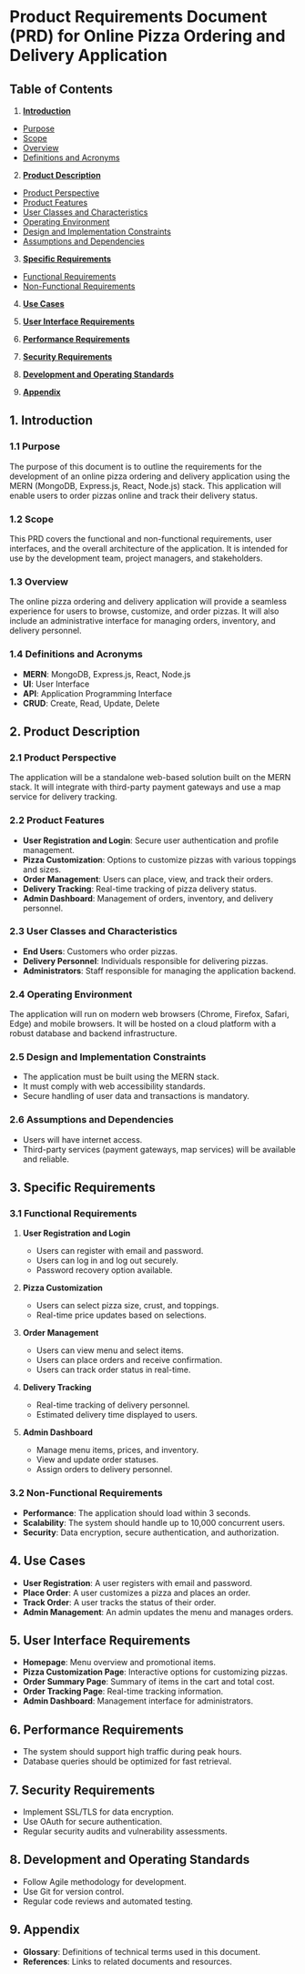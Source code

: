 # Product Requirements Document (PRD) for Online Pizza Ordering and Delivery Application

## Table of Contents

1. [ **Introduction**](#1-introduction)

- [Purpose](#11-purpose)
- [Scope](#12-scope)
- [Overview](#13-overview)
- [Definitions and Acronyms](#14-definitions-and-acronyms)

2. [ **Product Description**](#2-product-description)

- [Product Perspective](#21-product-perspective)
- [Product Features](#22-product-features)
- [User Classes and Characteristics](#23-user-classes-and-characteristics)
- [Operating Environment](#24-operating-environment)
- [Design and Implementation Constraints](#25-design-and-implementation-constraints)
- [Assumptions and Dependencies](#26-assumptions-and-dependencies)

3. [ **Specific Requirements**](#3-specific-requirements)

- [Functional Requirements](#31-functional-requirements)
- [Non-Functional Requirements](#32-non-functional-requirements)

4. [ **Use Cases**](#4-use-cases)

5. [ **User Interface Requirements**](#5-user-interface-requirements)

6. [ **Performance Requirements**](#6-performance-requirements)

7. [ **Security Requirements**](#7-security-requirements)

8. [ **Development and Operating Standards**](#8-development-and-operating-standards)

9. [ **Appendix**](#9-appendix)

## 1. Introduction

### 1.1 Purpose

The purpose of this document is to outline the requirements for the development of an online pizza ordering and delivery application using the MERN (MongoDB, Express.js, React, Node.js) stack. This application will enable users to order pizzas online and track their delivery status.

### 1.2 Scope

This PRD covers the functional and non-functional requirements, user interfaces, and the overall architecture of the application. It is intended for use by the development team, project managers, and stakeholders.

### 1.3 Overview

The online pizza ordering and delivery application will provide a seamless experience for users to browse, customize, and order pizzas. It will also include an administrative interface for managing orders, inventory, and delivery personnel.

### 1.4 Definitions and Acronyms

- **MERN**: MongoDB, Express.js, React, Node.js
- **UI**: User Interface
- **API**: Application Programming Interface
- **CRUD**: Create, Read, Update, Delete

## 2. Product Description

### 2.1 Product Perspective

The application will be a standalone web-based solution built on the MERN stack. It will integrate with third-party payment gateways and use a map service for delivery tracking.

### 2.2 Product Features

- **User Registration and Login**: Secure user authentication and profile management.
- **Pizza Customization**: Options to customize pizzas with various toppings and sizes.
- **Order Management**: Users can place, view, and track their orders.
- **Delivery Tracking**: Real-time tracking of pizza delivery status.
- **Admin Dashboard**: Management of orders, inventory, and delivery personnel.

### 2.3 User Classes and Characteristics

- **End Users**: Customers who order pizzas.
- **Delivery Personnel**: Individuals responsible for delivering pizzas.
- **Administrators**: Staff responsible for managing the application backend.

### 2.4 Operating Environment

The application will run on modern web browsers (Chrome, Firefox, Safari, Edge) and mobile browsers. It will be hosted on a cloud platform with a robust database and backend infrastructure.

### 2.5 Design and Implementation Constraints

- The application must be built using the MERN stack.
- It must comply with web accessibility standards.
- Secure handling of user data and transactions is mandatory.

### 2.6 Assumptions and Dependencies

- Users will have internet access.
- Third-party services (payment gateways, map services) will be available and reliable.

## 3. Specific Requirements

### 3.1 Functional Requirements

1. **User Registration and Login**

   - Users can register with email and password.
   - Users can log in and log out securely.
   - Password recovery option available.

2. **Pizza Customization**

   - Users can select pizza size, crust, and toppings.
   - Real-time price updates based on selections.

3. **Order Management**

   - Users can view menu and select items.
   - Users can place orders and receive confirmation.
   - Users can track order status in real-time.

4. **Delivery Tracking**

   - Real-time tracking of delivery personnel.
   - Estimated delivery time displayed to users.

5. **Admin Dashboard**
   - Manage menu items, prices, and inventory.
   - View and update order statuses.
   - Assign orders to delivery personnel.

### 3.2 Non-Functional Requirements

- **Performance**: The application should load within 3 seconds.
- **Scalability**: The system should handle up to 10,000 concurrent users.
- **Security**: Data encryption, secure authentication, and authorization.

## 4. Use Cases

- **User Registration**: A user registers with email and password.
- **Place Order**: A user customizes a pizza and places an order.
- **Track Order**: A user tracks the status of their order.
- **Admin Management**: An admin updates the menu and manages orders.

## 5. User Interface Requirements

- **Homepage**: Menu overview and promotional items.
- **Pizza Customization Page**: Interactive options for customizing pizzas.
- **Order Summary Page**: Summary of items in the cart and total cost.
- **Order Tracking Page**: Real-time tracking information.
- **Admin Dashboard**: Management interface for administrators.

## 6. Performance Requirements

- The system should support high traffic during peak hours.
- Database queries should be optimized for fast retrieval.

## 7. Security Requirements

- Implement SSL/TLS for data encryption.
- Use OAuth for secure authentication.
- Regular security audits and vulnerability assessments.

## 8. Development and Operating Standards

- Follow Agile methodology for development.
- Use Git for version control.
- Regular code reviews and automated testing.

## 9. Appendix

- **Glossary**: Definitions of technical terms used in this document.
- **References**: Links to related documents and resources.
